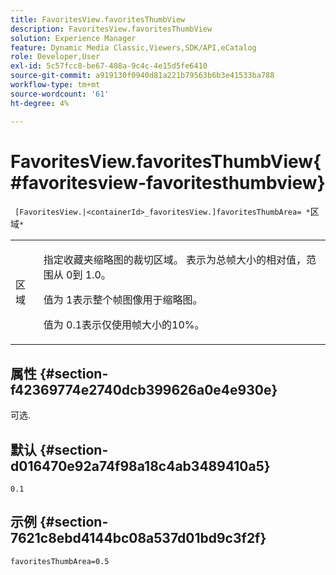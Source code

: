 ```yaml
---
title: FavoritesView.favoritesThumbView
description: FavoritesView.favoritesThumbView
solution: Experience Manager
feature: Dynamic Media Classic,Viewers,SDK/API,eCatalog
role: Developer,User
exl-id: 5c57fcc8-be67-408a-9c4c-4e15d5fe6410
source-git-commit: a919130f0940d81a221b79563b6b3e41533ba788
workflow-type: tm+mt
source-wordcount: '61'
ht-degree: 4%

---
```


# FavoritesView.favoritesThumbView{#favoritesview-favoritesthumbview}

` [FavoritesView.|<containerId>_favoritesView.]favoritesThumbArea= *`区域`*`

<table id="table_2B109D2F91E64B5382B31921C3780FA5"> 
 <tbody> 
  <tr> 
   <td colname="col1"> <p><span class="codeph"><span class="varname">区域</span></span> </p> </td> 
   <td colname="col2"> <p> 指定收藏夹缩略图的裁切区域。 表示为总帧大小的相对值，范围从<span class="codeph"> 0</span>到<span class="codeph"> 1.0</span>。 </p> <p>值为<span class="codeph"> 1</span>表示整个帧图像用于缩略图。 </p> <p>值为<span class="codeph"> 0.1</span>表示仅使用帧大小的10%。 </p> </td> 
  </tr> 
 </tbody> 
</table>

## 属性 {#section-f42369774e2740dcb399626a0e4e930e}

可选.

## 默认 {#section-d016470e92a74f98a18c4ab3489410a5}

`0.1`

## 示例 {#section-7621c8ebd4144bc08a537d01bd9c3f2f}

`favoritesThumbArea=0.5`
